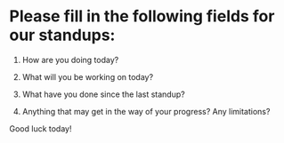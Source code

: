 # Please fill in the following fields for our standups:
1. How are you doing today?

2. What will you be working on today?

3. What have you done since the last standup?

4. Anything that may get in the way of your progress? Any limitations?

Good luck today!